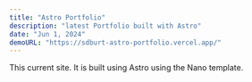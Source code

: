 ```yaml
---
title: "Astro Portfolio"
description: "latest Portfolio built with Astro"
date: "Jun 1, 2024"
demoURL: "https://sdburt-astro-portfolio.vercel.app/"
---
```


This current site. It is built using Astro using the Nano template.
